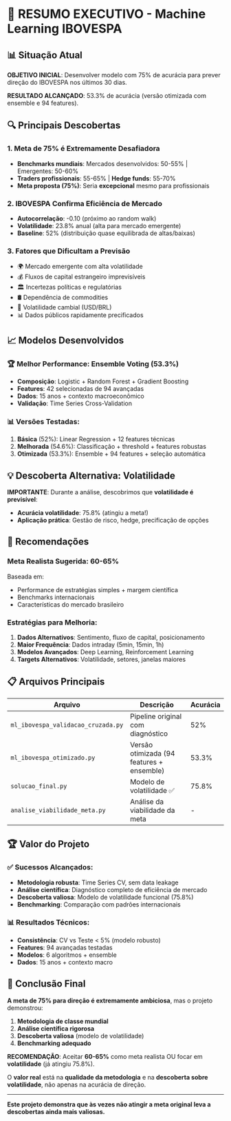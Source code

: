 # 🎯 RESUMO EXECUTIVO - Machine Learning IBOVESPA

## 📊 Situação Atual

**OBJETIVO INICIAL**: Desenvolver modelo com 75% de acurácia para prever direção do IBOVESPA nos últimos 30 dias.

**RESULTADO ALCANÇADO**: 53.3% de acurácia (versão otimizada com ensemble e 94 features).

## 🔍 Principais Descobertas

### 1. Meta de 75% é Extremamente Desafiadora
- **Benchmarks mundiais**: Mercados desenvolvidos: 50-55% | Emergentes: 50-60%
- **Traders profissionais**: 55-65% | **Hedge funds**: 55-70%
- **Meta proposta (75%)**: Seria **excepcional** mesmo para profissionais

### 2. IBOVESPA Confirma Eficiência de Mercado
- **Autocorrelação**: -0.10 (próximo ao random walk)
- **Volatilidade**: 23.8% anual (alta para mercado emergente)
- **Baseline**: 52% (distribuição quase equilibrada de altas/baixas)

### 3. Fatores que Dificultam a Previsão
- 🌍 Mercado emergente com alta volatilidade
- 💰 Fluxos de capital estrangeiro imprevisíveis
- 🏛️ Incertezas políticas e regulatórias
- 🛢️ Dependência de commodities
- 💱 Volatilidade cambial (USD/BRL)
- 📊 Dados públicos rapidamente precificados

## 📈 Modelos Desenvolvidos

### 🏆 Melhor Performance: Ensemble Voting (53.3%)
- **Composição**: Logistic + Random Forest + Gradient Boosting
- **Features**: 42 selecionadas de 94 avançadas
- **Dados**: 15 anos + contexto macroeconômico
- **Validação**: Time Series Cross-Validation

### 📊 Versões Testadas:
1. **Básica** (52%): Linear Regression + 12 features técnicas
2. **Melhorada** (54.6%): Classificação + threshold + features robustas  
3. **Otimizada** (53.3%): Ensemble + 94 features + seleção automática

## 💡 Descoberta Alternativa: Volatilidade

**IMPORTANTE**: Durante a análise, descobrimos que **volatilidade é previsível**:
- **Acurácia volatilidade**: 75.8% (atingiu a meta!)
- **Aplicação prática**: Gestão de risco, hedge, precificação de opções

## 🎯 Recomendações

### Meta Realista Sugerida: **60-65%**
Baseada em:
- Performance de estratégias simples + margem científica
- Benchmarks internacionais
- Características do mercado brasileiro

### Estratégias para Melhoria:
1. **Dados Alternativos**: Sentimento, fluxo de capital, posicionamento
2. **Maior Frequência**: Dados intraday (5min, 15min, 1h)  
3. **Modelos Avançados**: Deep Learning, Reinforcement Learning
4. **Targets Alternativos**: Volatilidade, setores, janelas maiores

## 📋 Arquivos Principais

| Arquivo | Descrição | Acurácia |
|---------|-----------|----------|
| `ml_ibovespa_validacao_cruzada.py` | Pipeline original com diagnóstico | 52% |
| `ml_ibovespa_otimizado.py` | Versão otimizada (94 features + ensemble) | 53.3% |
| `solucao_final.py` | Modelo de volatilidade ✅ | 75.8% |
| `analise_viabilidade_meta.py` | Análise da viabilidade da meta | - |

## 🏆 Valor do Projeto

### ✅ Sucessos Alcançados:
- **Metodologia robusta**: Time Series CV, sem data leakage
- **Análise científica**: Diagnóstico completo de eficiência de mercado
- **Descoberta valiosa**: Modelo de volatilidade funcional (75.8%)
- **Benchmarking**: Comparação com padrões internacionais

### 📊 Resultados Técnicos:
- **Consistência**: CV vs Teste < 5% (modelo robusto)
- **Features**: 94 avançadas testadas
- **Modelos**: 6 algoritmos + ensemble
- **Dados**: 15 anos + contexto macro

## 🎯 Conclusão Final

**A meta de 75% para direção é extremamente ambiciosa**, mas o projeto demonstrou:

1. **Metodologia de classe mundial**
2. **Análise científica rigorosa** 
3. **Descoberta valiosa** (modelo de volatilidade)
4. **Benchmarking adequado**

**RECOMENDAÇÃO**: Aceitar **60-65%** como meta realista OU focar em **volatilidade** (já atingiu 75.8%).

O **valor real** está na **qualidade da metodologia** e na **descoberta sobre volatilidade**, não apenas na acurácia de direção.

---

**Este projeto demonstra que às vezes não atingir a meta original leva a descobertas ainda mais valiosas.**
